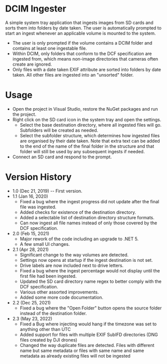 # DCIM Ingester
A simple system tray application that ingests images from SD cards and sorts them into folders by date taken. The user is automatically prompted to start an ingest whenever an applicable volume is mounted to the system.

- The user is only prompted if the volume contains a DCIM folder and contains at least one ingestable file.
- Within DCIM, only folders that conform to the DCF specification are ingested from, which means non-image directories that cameras often create are ignored.
- Only files with a date taken EXIF attribute are sorted into folders by date taken. All other files are ingested into an "unsorted" folder.

# Usage
- Open the project in Visual Studio, restore the NuGet packages and run the project.
- Right click on the SD card icon in the system tray and open the settings.
	- Select the base destination directory, where all ingested files will go. Subfolders will be created as needed.
	- Select the subfolder structure, which determines how ingested files are organised by their date taken. Note that extra text can be added to the end of the name of the final folder in the structure and that folder will still be used by any subsequent ingests if needed.
- Connect an SD card and respond to the prompt.

# Version History
- 1.0 (Dec 21, 2019) -- First version.
- 1.1 (Jan 16, 2020)
	- Fixed a bug where the ingest progress did not update after the final file was ingested.
	- Added checks for existence of the destination directory.
	- Added a selectable list of destination directory structure formats.
	- Can now ingest all file names instead of only those covered by the DCF specification.
- 2.0 (Feb 15, 2021)
	- Major rework of the code including an upgrade to .NET 5.
	- A few small UI changes.
- 2.1 (Apr 28, 2021)
	- Significant change to the way volumes are detected.
	- Settings now opens at startup if the ingest destination is not set.
	- Drive labels are now included next to drive letters.
	- Fixed a bug where the ingest percentage would not display until the first file had been ingested.
	- Updated the SD card directory name regex to better comply with the DCF specification.
	- Various other assorted improvements.
	- Added some more code documentation.
- 2.2 (Dec 25, 2021)
	- Fixed a bug where the "Open Folder" button opens the source folder instead of the destination folder.
- 2.3 (May 23, 2022)
	- Fixed a Bug where injecting would hang if the timezone was set to anything other than UTC
	- Added support for files with multiple  EXIF SubIFD directories (DNG files created by DJI drones)
	- Changed the way duplicate files are detected. Files with different name but same metadata or files with same name and same metadata as already existing files will not be ingested   